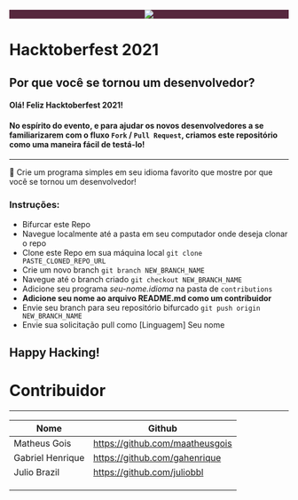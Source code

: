 <p align="center" style="background-color: #57283e;"><img src="https://github.com/CodeMacrocosm/Devathon/blob/main/images/hacktoberfest21.svg"></p>

# Hacktoberfest 2021

## Por que você se tornou um desenvolvedor?

#### Olá! Feliz Hacktoberfest 2021!

#### No espírito do evento, e para ajudar os novos desenvolvedores a se familiarizarem com o fluxo `Fork` / `Pull Request`, criamos este repositório como uma maneira fácil de testá-lo!

---

🎉 Crie um programa simples em seu idioma favorito que mostre por que você se tornou um desenvolvedor!

### Instruções:

- Bifurcar este Repo
- Navegue localmente até a pasta em seu computador onde deseja clonar o repo
- Clone este Repo em sua máquina local `git clone PASTE_CLONED_REPO_URL`
- Crie um novo branch `git branch NEW_BRANCH_NAME`
- Navegue até o branch criado `git checkout NEW_BRANCH_NAME`
- Adicione seu programa _seu-nome.idioma_ na pasta de `contributions`
- **Adicione seu nome ao arquivo README.md como um contribuidor**
- Envie seu branch para seu repositório bifurcado `git push origin NEW_BRANCH_NAME`
- Envie sua solicitação pull como [Linguagem] Seu nome

## Happy Hacking!

# Contribuidor

---

| Nome         | Github                          |
| ------------ | ------------------------------- |
| Matheus Gois | https://github.com/maatheusgois |
| Gabriel Henrique | https://github.com/gahenrique |
| Julio Brazil | https://github.com/juliobbl |
|              |                                 |
|              |                                 |
|              |                                 |
